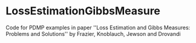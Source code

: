 # LossEstimationGibbsMeasure
Code for PDMP examples in paper ''Loss Estimation and Gibbs Measures: Problems and Solutions'' by Frazier, Knoblauch, Jewson and Drovandi
